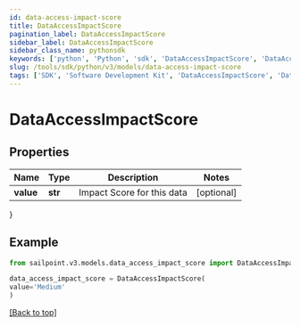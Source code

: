 ```yaml
---
id: data-access-impact-score
title: DataAccessImpactScore
pagination_label: DataAccessImpactScore
sidebar_label: DataAccessImpactScore
sidebar_class_name: pythonsdk
keywords: ['python', 'Python', 'sdk', 'DataAccessImpactScore', 'DataAccessImpactScore'] 
slug: /tools/sdk/python/v3/models/data-access-impact-score
tags: ['SDK', 'Software Development Kit', 'DataAccessImpactScore', 'DataAccessImpactScore']
---
```


# DataAccessImpactScore


## Properties

Name | Type | Description | Notes
------------ | ------------- | ------------- | -------------
**value** | **str** | Impact Score for this data | [optional] 
}

## Example

```python
from sailpoint.v3.models.data_access_impact_score import DataAccessImpactScore

data_access_impact_score = DataAccessImpactScore(
value='Medium'
)

```
[[Back to top]](#) 

